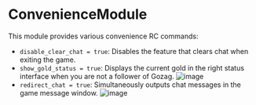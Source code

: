 # ConvenienceModule

This module provides various convenience RC commands:
- `disable_clear_chat = true`: Disables the feature that clears chat when exiting the game.
- `show_gold_status = true`: Displays the current gold in the right status interface when you are not a follower of Gozag.
  ![image](https://github.com/user-attachments/assets/12d4c182-e84e-4394-8407-8f1164453eb3)
- `redirect_chat = true`: Simultaneously outputs chat messages in the game message window.
  ![image](https://github.com/user-attachments/assets/009cec7a-4060-408d-bdaa-f36a68f61da7)
